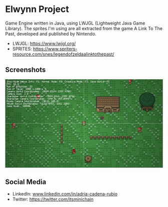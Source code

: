 # Elwynn Project 

Game Engine written in Java, using LWJGL (Lightweight Java Game Library).
The sprites I'm using are all extracted from the game A Link To The Past, developed and published by Nintendo.

- LWJGL: https://www.lwjgl.org/
- SPRITES: https://www.spriters-resource.com/snes/legendofzeldaalinktothepast/

## Screenshots
![Alt text](/screenshots/screenshot01.jpg?raw=true "Optional Title")

## Social Media
- LinkedIn: www.linkedin.com/in/adria-cadena-rubio
- Twitter: https://twitter.com/itsminichain
